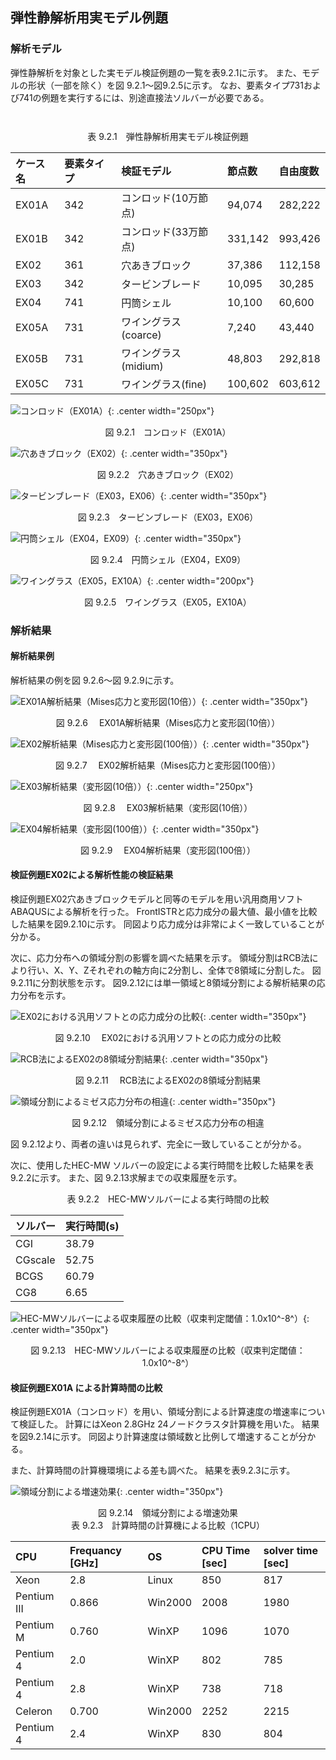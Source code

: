 ## 弾性静解析用実モデル例題

### 解析モデル

弾性静解析を対象とした実モデル検証例題の一覧を表9.2.1に示す。
また、モデルの形状（一部を除く）を図 9.2.1～図9.2.5に示す。
なお、要素タイプ731および741の例題を実行するには、別途直接法ソルバーが必要である。

<div style="text-align: center; margin-top:3em;">
表 9.2.1　弾性静解析用実モデル検証例題
</div>

| ケース名 | 要素タイプ | 検証モデル           | 節点数  | 自由度数 |
|:---------|:-----------|:---------------------|:--------|:---------|
| EX01A    | 342        | コンロッド(10万節点) | 94,074  | 282,222  |
| EX01B    | 342        | コンロッド(33万節点) | 331,142 | 993,426  |
| EX02     | 361        | 穴あきブロック       | 37,386  | 112,158  |
| EX03     | 342        | タービンブレード     | 10,095  | 30,285   |
| EX04     | 741        | 円筒シェル           | 10,100  | 60,600   |
| EX05A    | 731        | ワイングラス(coarce) | 7,240   | 43,440   |
| EX05B    | 731        | ワイングラス(midium) | 48,803  | 292,818  |
| EX05C    | 731        | ワイングラス(fine)   | 100,602 | 603,612  |

![コンロッド（EX01A）](./media/example02_01.png){: .center width="250px"}
<div style="text-align: center;">
図 9.2.1　コンロッド（EX01A）
</div>

![穴あきブロック（EX02）](./media/example02_02.png){: .center width="350px"}
<div style="text-align: center;">
図 9.2.2　穴あきブロック（EX02）
</div>

![タービンブレード（EX03，EX06）](./media/example02_03.png){: .center width="350px"}
<div style="text-align: center;">
図 9.2.3　タービンブレード（EX03，EX06）
</div>

![円筒シェル（EX04，EX09）](./media/example02_04.png){: .center width="350px"}
<div style="text-align: center;">
図 9.2.4　円筒シェル（EX04，EX09）
</div>

![ワイングラス（EX05，EX10A）](./media/example02_05.png){: .center width="200px"}
<div style="text-align: center;">
図 9.2.5　ワイングラス（EX05，EX10A）
</div>

### 解析結果

#### 解析結果例

解析結果の例を図 9.2.6～図 9.2.9に示す。

![EX01A解析結果（Mises応力と変形図(10倍））](./media/example02_06.png){: .center width="350px"}
<div style="text-align: center;">
図 9.2.6　 EX01A解析結果（Mises応力と変形図(10倍））
</div>

![EX02解析結果（Mises応力と変形図(100倍））](./media/example02_07.png){: .center width="350px"}
<div style="text-align: center;">
図 9.2.7　 EX02解析結果（Mises応力と変形図(100倍））
</div>

![EX03解析結果（変形図(10倍））](./media/example02_08.png){: .center width="250px"}
<div style="text-align: center;">
図 9.2.8　 EX03解析結果（変形図(10倍））
</div>

![EX04解析結果（変形図(100倍））](./media/example02_09.png){: .center width="350px"}
<div style="text-align: center;">
図 9.2.9　 EX04解析結果（変形図(100倍））
</div>

#### 検証例題EX02による解析性能の検証結果

検証例題EX02穴あきブロックモデルと同等のモデルを用い汎用商用ソフトABAQUSによる解析を行った。
FrontISTRと応力成分の最大値、最小値を比較した結果を図9.2.10に示す。
同図より応力成分は非常によく一致していることが分かる。

次に、応力分布への領域分割の影響を調べた結果を示す。
領域分割はRCB法により行い、X、Y、Zそれぞれの軸方向に2分割し、全体で8領域に分割した。
図9.2.11に分割状態を示す。
図9.2.12には単一領域と8領域分割による解析結果の応力分布を示す。

![EX02における汎用ソフトとの応力成分の比較](./media/example02_10.png){: .center width="350px"}
<div style="text-align: center;">
図 9.2.10　 EX02における汎用ソフトとの応力成分の比較
</div>

![RCB法によるEX02の8領域分割結果](./media/example02_11.png){: .center width="350px"}
<div style="text-align: center;">
図 9.2.11　 RCB法によるEX02の8領域分割結果
</div>

![領域分割によるミゼス応力分布の相違](./media/example02_12.png){: .center width="350px"}
<div style="text-align: center;">
図 9.2.12　領域分割によるミゼス応力分布の相違
</div>

図 9.2.12より、両者の違いは見られず、完全に一致していることが分かる。

次に、使用したHEC-MW ソルバーの設定による実行時間を比較した結果を表9.2.2に示す。
また、図 9.2.13求解までの収束履歴を示す。


<div style="text-align: center;">
表 9.2.2　HEC-MWソルバーによる実行時間の比較
</div>

| ソルバー | 実行時間(s) |
|:---------|:------------|
| CGI      | 38.79       |
| CGscale  | 52.75       |
| BCGS     | 60.79       |
| CG8      | 6.65        |

![HEC-MWソルバーによる収束履歴の比較（収束判定閾値：1.0x10^-8^）](./media/example02_14.png){: .center width="350px"}
<div style="text-align: center;">
図 9.2.13　HEC-MWソルバーによる収束履歴の比較（収束判定閾値：1.0x10^-8^）
</div>

#### 検証例題EX01A による計算時間の比較

検証例題EX01A（コンロッド）を用い、領域分割による計算速度の増速率について検証した。
計算にはXeon 2.8GHz 24ノードクラスタ計算機を用いた。
結果を図9.2.14に示す。
同図より計算速度は領域数と比例して増速することが分かる。

また、計算時間の計算機環境による差も調べた。
結果を表9.2.3に示す。

![領域分割による増速効果](./media/example02_15.png){: .center width="350px"}
<div style="text-align: center;">
図 9.2.14　領域分割による増速効果
</div>

<div style="text-align: center;">
表 9.2.3　計算時間の計算機による比較（1CPU）
</div>

| CPU         | Frequancy [GHz] | OS      | CPU Time [sec] | solver time [sec] |
|:------------|:----------------|:--------|:---------------|:------------------|
| Xeon        | 2.8             | Linux   | 850            | 817               |
| Pentium III | 0.866           | Win2000 | 2008           | 1980              |
| Pentium M   | 0.760           | WinXP   | 1096           | 1070              |
| Pentium 4   | 2.0             | WinXP   | 802            | 785               |
| Pentium 4   | 2.8             | WinXP   | 738            | 718               |
| Celeron     | 0.700           | Win2000 | 2252           | 2215              |
| Pentium 4   | 2.4             | WinXP   | 830            | 804               |


